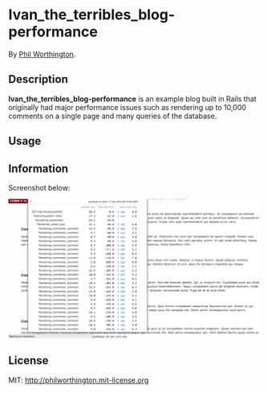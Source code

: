 # Ivan_the_terribles_blog-performance


By [Phil Worthington](https://github.com/philworthington).



## Description
**Ivan_the_terribles_blog-performance** is an example blog built in Rails that originally had major performance issues such as rendering up to 10,000 comments on a single page and many queries of the database.


## Usage



## Information

Screenshot below:

![Screenshot 1](app/assets/images/ss.png)



## License

MIT: http://philworthington.mit-license.org
